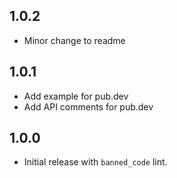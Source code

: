 ## 1.0.2

- Minor change to readme

## 1.0.1

- Add example for pub.dev
- Add API comments for pub.dev

## 1.0.0

- Initial release with `banned_code` lint.
